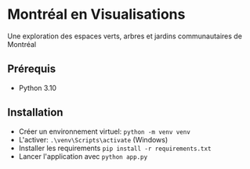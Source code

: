 # Montréal en Visualisations

Une exploration des espaces verts, arbres et jardins communautaires de Montréal

## Prérequis

- Python 3.10

## Installation

- Créer un environnement virtuel: `python -m venv venv`
- L'activer: `.\venv\Scripts\activate` (Windows)
- Installer les requirements `pip install -r requirements.txt`
- Lancer l'application avec  `python app.py`